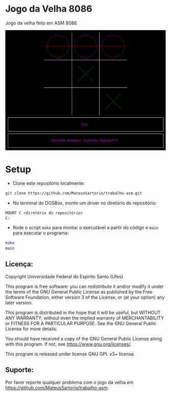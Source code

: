 # Jogo da Velha 8086

Jogo da velha feito em ASM 8086.

![Interface gráfica do jogo](./assets/image.png)

# Setup

* Clone este repositório localmente:

```bash
git clone https://github.com/MateusSartorio/trabalho-asm.git
```

* No terminal do DOSBox, monte um driver no diretório do repositório:

```
MOUNT C <diretório do repositório>
C:
```

* Rode o script ```make``` para montar o executável a partir do código e ```main``` para executar o programa:

```bash
make
main
```


## Licença:

Copyright Universidade Federal do Espirito Santo (Ufes)

This program is free software: you can redistribute it and/or modify
it under the terms of the GNU General Public License as published by
the Free Software Foundation, either version 3 of the License, or
(at your option) any later version.

This program is distributed in the hope that it will be useful,
but WITHOUT ANY WARRANTY; without even the implied warranty of
MERCHANTABILITY or FITNESS FOR A PARTICULAR PURPOSE.  See the
GNU General Public License for more details.

You should have received a copy of the GNU General Public License
along with this program.  If not, see <https://www.gnu.org/licenses/>.

This program is released under license GNU GPL v3+ license.

## Suporte:

Por favor reporte qualquer problema com o jogo da velha em https://github.com/MateusSartorio/trabalho-asm.
